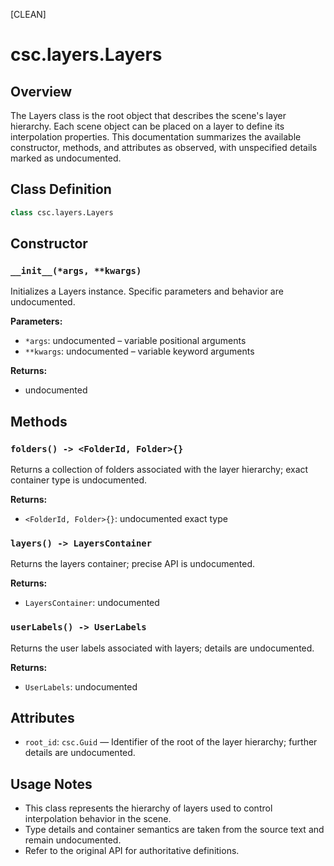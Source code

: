 [CLEAN]

# csc.layers.Layers

## Overview
The Layers class is the root object that describes the scene's layer hierarchy. Each scene object can be placed on a layer to define its interpolation properties. This documentation summarizes the available constructor, methods, and attributes as observed, with unspecified details marked as undocumented.

## Class Definition
```python
class csc.layers.Layers
```

## Constructor

### `__init__(*args, **kwargs)`
Initializes a Layers instance. Specific parameters and behavior are undocumented.

**Parameters:**
- `*args`: undocumented – variable positional arguments
- `**kwargs`: undocumented – variable keyword arguments

**Returns:**
- undocumented

## Methods

### `folders() -> <FolderId, Folder>{}`
Returns a collection of folders associated with the layer hierarchy; exact container type is undocumented.

**Returns:**
- `<FolderId, Folder>{}`: undocumented exact type

### `layers() -> LayersContainer`
Returns the layers container; precise API is undocumented.

**Returns:**
- `LayersContainer`: undocumented

### `userLabels() -> UserLabels`
Returns the user labels associated with layers; details are undocumented.

**Returns:**
- `UserLabels`: undocumented

## Attributes

- `root_id`: `csc.Guid` — Identifier of the root of the layer hierarchy; further details are undocumented.

## Usage Notes

- This class represents the hierarchy of layers used to control interpolation behavior in the scene.
- Type details and container semantics are taken from the source text and remain undocumented.
- Refer to the original API for authoritative definitions.

